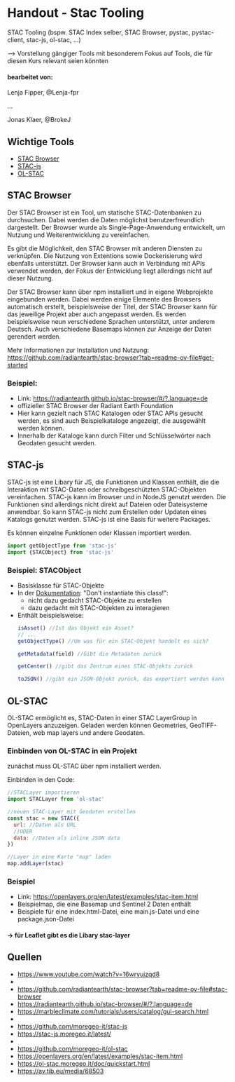 # Handout - Stac Tooling
STAC Tooling (bspw. STAC Index selber, STAC Browser, pystac, pystac-client, stac-js, ol-stac, …)

--> Vorstellung gängiger Tools mit besonderem Fokus auf Tools, die für diesen Kurs relevant seien könnten

#### bearbeitet von:
Lenja Fipper, @Lenja-fpr

...

Jonas Klaer, @BrokeJ

## Wichtige Tools
- [STAC Browser](#stac-browser)
- [STAC-js](#stac-js)
- [OL-STAC](#ol-stac)

## STAC Browser
Der STAC Browser ist ein Tool, um statische STAC-Datenbanken zu durchsuchen. Dabei werden die Daten möglichst benutzerfreundlich dargestellt. Der Browser wurde als Single-Page-Anwendung entwickelt, um Nutzung und Weiterentwicklung zu vereinfachen.

Es gibt die Möglichkeit, den STAC Browser mit anderen Diensten zu verknüpfen. Die Nutzung von Extentions sowie Dockerisierung wird ebenfalls unterstützt. Der Browser kann auch in Verbindung mit APIs verwendet werden, der Fokus der Entwicklung liegt allerdings nicht auf dieser Nutzung. 

Der STAC Browser kann über npm installiert und in eigene Webprojekte eingebunden werden. Dabei werden einige Elemente des Browsers automatisch erstellt, beispielsweise der Titel, der STAC Browser kann für das jeweilige Projekt aber auch angepasst werden.
Es werden beispielsweise neun verschiedene Sprachen unterstützt, unter anderem Deutsch. Auch verschiedene Basemaps können zur Anzeige der Daten gerendert werden.

Mehr Informationen zur Installation und Nutzung: https://github.com/radiantearth/stac-browser?tab=readme-ov-file#get-started

### Beispiel:
- Link: https://radiantearth.github.io/stac-browser/#/?.language=de
- offizieller STAC Browser der Radiant Earth Foundation
- Hier kann gezielt nach STAC Katalogen oder STAC APIs gesucht werden, es sind auch Beispielkataloge angezeigt, die ausgewählt werden können.
- Innerhalb der Kataloge kann durch Filter und Schlüsselwörter nach Geodaten gesucht werden.

## STAC-js
STAC-js ist eine Libary für JS, die Funktionen und Klassen enthält, die die Interaktion mit STAC-Daten oder schreibgeschützten STAC-Objekten vereinfachen. STAC-js kann im Browser und in NodeJS genutzt werden. Die Funktionen sind allerdings nicht direkt auf Dateien oder Dateisysteme anwendbar. So kann STAC-js nicht zum Erstellen oder Updaten eines Katalogs genutzt werden. STAC-js ist eine Basis für weitere Packages.

Es können einzelne Funktionen oder Klassen importiert werden.
```js
import getObjectType from 'stac-js'
import {STACObject} from 'stac-js'
```

### Beispiel: STACObject
- Basisklasse für STAC-Objekte
- In der [Dokumentation](https://stac-js.moregeo.it/latest/#stacobject): "Don't instantiate this class!":
  - nicht dazu gedacht STAC-Objekte zu erstellen
  - dazu gedacht mit STAC-Objekten zu interagieren
- Enthält beispielsweise:
  ```js
  isAsset() //Ist das Objekt ein Asset?
  // ...
  getObjectType() //Um was für ein STAC-Objekt handelt es sich?

  getMetadata(field) //Gibt die Metadaten zurück

  getCenter() //gibt das Zentrum eines STAC-Objekts zurück

  toJSON() //gibt ein JSON-Objekt zurück, das exportiert werden kann
  ```

## OL-STAC
OL-STAC ermöglicht es, STAC-Daten in einer STAC LayerGroup in OpenLayers anzuzeigen. Geladen werden können Geometries, GeoTIFF-Dateien, web map layers und andere Geodaten.

### Einbinden von OL-STAC in ein Projekt
zunächst muss OL-STAC über npm installiert werden.

Einbinden in den Code:
```js
//STACLayer importieren
import STACLayer from 'ol-stac'

//neuen STAC-Layer mit Geodaten erstellen
const stac = new STAC({
  url: //Daten als URL
  //ODER
  data: //Daten als inline JSON data
})

//Layer in eine Karte "map" laden
map.addLayer(stac)
```

### Beispiel
- Link: https://openlayers.org/en/latest/examples/stac-item.html
- Beispielmap, die eine Basemap und Sentinel 2 Daten enthält
- Beispiele für eine index.html-Datei, eine main.js-Datei und eine package.json-Datei

#### -> für Leaflet gibt es die Libary stac-layer

## Quellen
- https://www.youtube.com/watch?v=16wryujzqd8
- 
- https://github.com/radiantearth/stac-browser?tab=readme-ov-file#stac-browser
- https://radiantearth.github.io/stac-browser/#/?.language=de
- https://marbleclimate.com/tutorials/users/catalog/gui-search.html
- 
- https://github.com/moregeo-it/stac-js
- https://stac-js.moregeo.it/latest/
- 
- https://github.com/moregeo-it/ol-stac
- https://openlayers.org/en/latest/examples/stac-item.html
- https://ol-stac.moregeo.it/doc/quickstart.html
- https://av.tib.eu/media/68503
